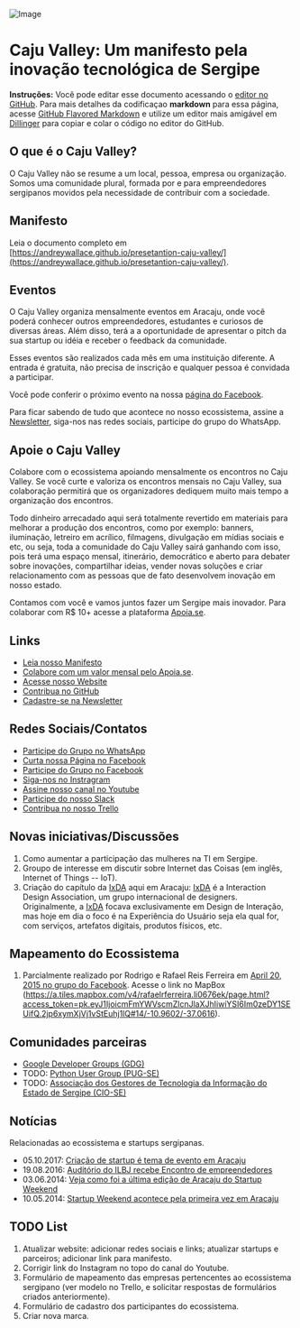 ![Image](https://lh4.googleusercontent.com/tvMinCOcUAcWsxZA9b4OdVxbVgfD4n5GoB8WGkjRUd0SntR1xmmcR161LXJEr3vllV1lad1bOw=w1676)
# Caju Valley: Um manifesto pela inovação tecnológica de Sergipe
**Instruções:** Você pode editar esse documento acessando o [editor no GitHub](https://github.com/CajuValley/cajuvalley/edit/master/README.md). Para mais detalhes da codificaçao __markdown__ para essa página, acesse [GitHub Flavored Markdown](https://guides.github.com/features/mastering-markdown/) e utilize um editor mais amigável em [Dillinger](https://dillinger.io/) para copiar e colar o código no editor do GitHub.

## O que é o Caju Valley?
O Caju Valley não se resume a um local, pessoa, empresa ou organização. Somos uma comunidade plural, formada por e para empreendedores sergipanos movidos pela necessidade de contribuir com a sociedade.

## Manifesto
Leia o documento completo em [https://andreywallace.github.io/presetantion-caju-valley/](https://andreywallace.github.io/presetantion-caju-valley/).

## Eventos
O Caju Valley organiza mensalmente eventos em Aracaju, onde você poderá conhecer outros empreendedores, estudantes e curiosos de diversas áreas. Além disso, terá a a oportunidade de apresentar o pitch da sua startup ou idéia e receber o feedback da comunidade. 

Esses eventos são realizados cada mês em uma instituição diferente. A entrada é gratuita, não precisa de inscrição e qualquer pessoa é convidada a participar.

Você pode conferir o próximo evento na nossa [página do Facebook](https://www.facebook.com/pg/cajuvalley/events). 

Para ficar sabendo de tudo que acontece no nosso ecossistema, assine a [Newsletter](https://goo.gl/P9GpvF), siga-nos nas redes sociais, participe do grupo do WhatsApp.

## Apoie o Caju Valley
Colabore com o ecossistema apoiando mensalmente os encontros no Caju Valley.
Se você curte e valoriza os encontros mensais no Caju Valley, sua colaboração permitirá que os organizadores dediquem muito mais tempo a organização dos encontros.

Todo dinheiro arrecadado aqui será totalmente revertido em materiais para melhorar a produção dos encontros, como por exemplo: banners, iluminação, letreiro em acrílico, filmagens, divulgação em mídias sociais e etc, ou seja, toda a comunidade do Caju Valley sairá ganhando com isso, pois terá uma espaço mensal, itinerário, democrático e aberto para debater sobre inovações, compartilhar ideias, vender novas soluções e criar relacionamento com as pessoas que de fato desenvolvem inovação em nosso estado. 

Contamos com você e vamos juntos fazer um Sergipe mais inovador. Para colaborar com R$ 10+ acesse a plataforma [Apoia.se](https://apoia.se/cajuvalley).

## Links
- [Leia nosso Manifesto](https://andreywallace.github.io/presetantion-caju-valley/) 
- [Colabore com um valor mensal pelo Apoia.se](https://apoia.se/cajuvalley).
- [Acesse nosso Website](http://www.cajuvalley.com.br)
- [Contribua no GitHub](https://github.com/cajuvalley)
- [Cadastre-se na Newsletter](https://goo.gl/P9GpvF)

## Redes Sociais/Contatos
- [Participe do Grupo no WhatsApp](https://goo.gl/jrfg8H)
- [Curta nossa Página no Facebook](https://www.facebook.com/cajuvalley/)
- [Participe do Grupo no Facebook](https://www.facebook.com/groups/startup-aracaju)
- [Siga-nos no Instragram](https://www.instagram.com/cajuvalley/)
- [Assine nosso canal no Youtube](https://www.youtube.com/cajuvalley)
- [Participe do nosso Slack](https://cajuvalley.slack.com)
- [Contribua no nosso Trello](https://trello.com/b/BlS9kUux/caju-valley)

## Novas iniciativas/Discussões
1. Como aumentar a participação das mulheres na TI em Sergipe.
2. Groupo de interesse em discutir sobre Internet das Coisas (em inglês, Internet of Things -- IoT).
3. Criação do capítulo da [IxDA](https://ixda.org/) aqui em Aracaju: [IxDA](https://ixda.org/) é a Interaction Design Association, um grupo internacional de designers. Originalmente, a [IxDA](https://ixda.org/) focava exclusivamente em Design de Interação, mas hoje em dia o foco é na Experiência do Usuário seja ela qual for, com serviços, artefatos digitais, produtos físicos, etc.

## Mapeamento do Ecossistema
1. Parcialmente realizado por Rodrigo e Rafael Reis Ferreira em [April 20, 2015 no grupo do Facebook](https://www.facebook.com/groups/startup.aracaju/permalink/840152999399190/).
Acesse o link no MapBox (https://a.tiles.mapbox.com/v4/rafaelrferreira.li0676ek/page.html?access_token=pk.eyJ1IjoicmFmYWVscmZlcnJlaXJhIiwiYSI6Im0zeDY1SEUifQ.2jp6xymXjVj1vStEuhj1lQ#14/-10.9602/-37.0616).

## Comunidades parceiras
- [Google Developer Groups (GDG)](http://www.gdgaracaju.com.br)
- TODO: [Python User Group (PUG-SE)](http://se.python.org.br/)
- TODO: [Associação dos Gestores de Tecnologia da Informação do Estado de Sergipe (CIO-SE)](https://cio-se.org.br/)

## Notícias
Relacionadas ao ecossistema e startups sergipanas.
- 05.10.2017: [Criação de startup é tema de evento em Aracaju](https://g1.globo.com/se/sergipe/noticia/criacao-de-startup-e-tema-de-evento-em-aracaju.ghtml)
- 19.08.2016: [Auditório do ILBJ recebe Encontro de empreendedores](http://politicaemfoco.net.br/auditorio-do-ilbj-recebe-encontro-de-empreendedores/)
- 03.06.2014: [Veja como foi a última edição de Aracaju do Startup Weekend](https://startupi.com.br/2014/06/veja-como-foi-ultima-edicao-de-aracaju-startup-weekend/)
- 10.05.2014: [Startup Weekend acontece pela primeira vez em Aracaju](http://www.infonet.com.br/noticias/economia//ler.asp?id=158958)

## TODO List
1. Atualizar website: adicionar redes sociais e links; atualizar startups e parceiros; adicionar link para manifesto.
2. Corrigir link do Instagram no topo do canal do Youtube.
3. Formulário de mapeamento das empresas pertencentes ao ecossistema sergipano (ver modelo no Trello, e solicitar respostas de formulários criados anteriormente).
4. Formulário de cadastro dos participantes do ecossistema.
5. Criar nova marca.

